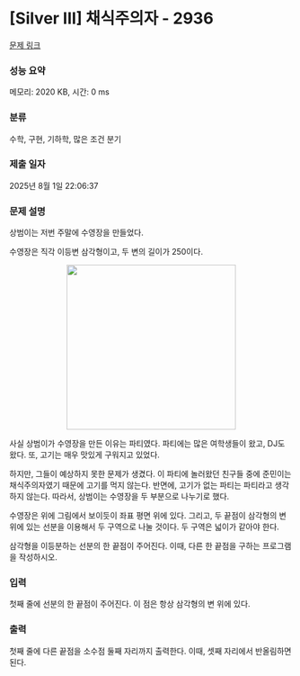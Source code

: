 # [Silver III] 채식주의자 - 2936 

[문제 링크](https://www.acmicpc.net/problem/2936) 

### 성능 요약

메모리: 2020 KB, 시간: 0 ms

### 분류

수학, 구현, 기하학, 많은 조건 분기

### 제출 일자

2025년 8월 1일 22:06:37

### 문제 설명

<p>상범이는 저번 주말에 수영장을 만들었다.</p>

<p>수영장은 직각 이등변 삼각형이고, 두 변의 길이가 250이다.</p>

<p style="text-align: center;"><img alt="" src="https://upload.acmicpc.net/6346bc36-3ded-41b6-9a1f-2395fe8db516/-/preview/" style="width: 301px; height: 293px;"></p>

<p>사실 상범이가 수영장을 만든 이유는 파티였다. 파티에는 많은 여학생들이 왔고, DJ도 왔다. 또, 고기는 매우 맛있게 구워지고 있었다.</p>

<p>하지만, 그들이 예상하지 못한 문제가 생겼다. 이 파티에 놀러왔던 친구들 중에 준민이는 채식주의자였기 때문에 고기를 먹지 않는다. 반면에, 고기가 없는 파티는 파티라고 생각하지 않는다. 따라서, 상범이는 수영장을 두 부분으로 나누기로 했다.</p>

<p>수영장은 위에 그림에서 보이듯이 좌표 평면 위에 있다. 그리고, 두 끝점이 삼각형의 변 위에 있는 선분을 이용해서 두 구역으로 나눌 것이다. 두 구역은 넓이가 같아야 한다.</p>

<p>삼각형을 이등분하는 선분의 한 끝점이 주어진다. 이때, 다른 한 끝점을 구하는 프로그램을 작성하시오.</p>

### 입력 

 <p>첫째 줄에 선분의 한 끝점이 주어진다. 이 점은 항상 삼각형의 변 위에 있다.</p>

### 출력 

 <p>첫째 줄에 다른 끝점을 소수점 둘째 자리까지 출력한다. 이때, 셋째 자리에서 반올림하면 된다.</p>

